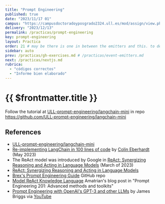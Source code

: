```yaml
---
title: "Prompt Engineering"
published: true
date: "2023/11/17 01"
campus: "https://campusdoctoradoyposgrado2324.ull.es/mod/assign/view.php?id=4075&forceview=1"
delivery: "2023/12/13"
permalink: /practicas/prompt-engineering
key: prompt-engineering
layout: Practica
order: 21 # may be there is one in between the emitters and this. to decide
sidebar: auto
prev: /practicas/gh-exercises.md # /practicas/event-emitters.md
next: /practicas/nextjs.md
rubrica:
  - "códigos correctos"
  - "Informe bien elaborado"
---
```


# {{ $frontmatter.title }}

Follow the tutorial at [ULL-prompt-engineering/langchain-mini](https://github.com/ULL-prompt-engineering/langchain-mini/blob/main/README.md) in repo <https://github.com/ULL-prompt-engineering/langchain-mini>

## References

* [ULL-prompt-engineering/langchain-mini](https://github.com/ULL-prompt-engineering/langchain-mini/blob/main/README.md)
* [Re-implementing LangChain in 100 lines of code](https://blog.scottlogic.com/2023/05/04/langchain-mini.html) by [Colin Eberhardt](https://blog.scottlogic.com/ceberhardt) (May 2023)
* The ReAct model was introduced by Google in [ReAct: Synergizing Reasoning and Acting in Language Models](https://arxiv.org/abs/2210.03629) (March of 2023)
* [ReAct: Synergizing Reasoning and Acting in Language Models](https://www.promptingguide.ai/techniques/react)
* [Brex's Prompt Engineering Guide](https://github.com/brexhq/prompt-engineering#react) GitHub repo
* [Model ReAct Knowledge Language](https://amatriain.net/blog/prompt201#react) Amatrian's blog post in "Prompt Engineering 201: Advanced methods and toolkits"
* [Prompt Engineering with OpenAI's GPT-3 and other LLMs](https://www.classcentral.com/classroom/youtube-prompt-engineering-with-openai-s-gpt-3-and-other-llms-126224)  by James Briggs via [YouTube](https://www.youtube.com/watch?v=BP9fi_0XTlw)